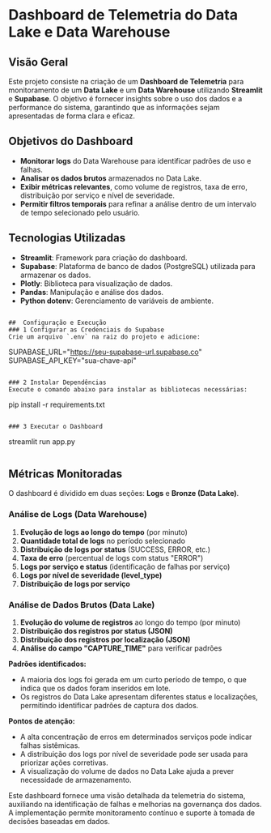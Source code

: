 #  Dashboard de Telemetria do Data Lake e Data Warehouse

##  Visão Geral
Este projeto consiste na criação de um **Dashboard de Telemetria** para monitoramento de um **Data Lake** e um **Data Warehouse** utilizando **Streamlit** e **Supabase**. O objetivo é fornecer insights sobre o uso dos dados e a performance do sistema, garantindo que as informações sejam apresentadas de forma clara e eficaz.

##  Objetivos do Dashboard
- **Monitorar logs** do Data Warehouse para identificar padrões de uso e falhas.
- **Analisar os dados brutos** armazenados no Data Lake.
- **Exibir métricas relevantes**, como volume de registros, taxa de erro, distribuição por serviço e nível de severidade.
- **Permitir filtros temporais** para refinar a análise dentro de um intervalo de tempo selecionado pelo usuário.

##  Tecnologias Utilizadas
- **Streamlit**: Framework para criação do dashboard.
- **Supabase**: Plataforma de banco de dados (PostgreSQL) utilizada para armazenar os dados.
- **Plotly**: Biblioteca para visualização de dados.
- **Pandas**: Manipulação e análise dos dados.
- **Python dotenv**: Gerenciamento de variáveis de ambiente.


```

##  Configuração e Execução
### 1️ Configurar as Credenciais do Supabase
Crie um arquivo `.env` na raiz do projeto e adicione:
```
SUPABASE_URL="https://seu-supabase-url.supabase.co"
SUPABASE_API_KEY="sua-chave-api"
```

### 2 Instalar Dependências
Execute o comando abaixo para instalar as bibliotecas necessárias:
```
pip install -r requirements.txt
```

### 3️ Executar o Dashboard
```
streamlit run app.py
```
```
##  Métricas Monitoradas
O dashboard é dividido em duas seções: **Logs** e **Bronze (Data Lake)**.

###  Análise de Logs (Data Warehouse)
1. **Evolução de logs ao longo do tempo** (por minuto)
2. **Quantidade total de logs** no período selecionado
3. **Distribuição de logs por status** (SUCCESS, ERROR, etc.)
4. **Taxa de erro** (percentual de logs com status "ERROR")
5. **Logs por serviço e status** (identificação de falhas por serviço)
6. **Logs por nível de severidade (level_type)**
7. **Distribuição de logs por serviço**

###  Análise de Dados Brutos (Data Lake)
1. **Evolução do volume de registros** ao longo do tempo (por minuto)
2. **Distribuição dos registros por status (JSON)**
3. **Distribuição dos registros por localização (JSON)**
4. **Análise do campo "CAPTURE_TIME"** para verificar padrões

 **Padrões identificados:**
- A maioria dos logs foi gerada em um curto período de tempo, o que indica que os dados foram inseridos em lote.
- Os registros do Data Lake apresentam diferentes status e localizações, permitindo identificar padrões de captura dos dados.

 **Pontos de atenção:**
- A alta concentração de erros em determinados serviços pode indicar falhas sistêmicas.
- A distribuição dos logs por nível de severidade pode ser usada para priorizar ações corretivas.
- A visualização do volume de dados no Data Lake ajuda a prever necessidade de armazenamento.


Este dashboard fornece uma visão detalhada da telemetria do sistema, auxiliando na identificação de falhas e melhorias na governança dos dados. A implementação permite monitoramento contínuo e suporte à tomada de decisões baseadas em dados.

